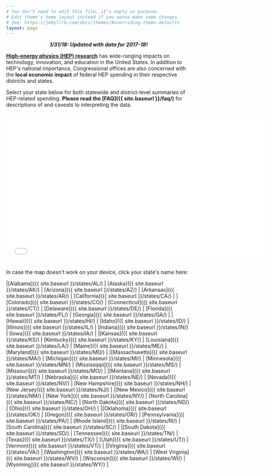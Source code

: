 ```yaml
---
# You don't need to edit this file, it's empty on purpose.
# Edit theme's home layout instead if you wanna make some changes
# See: https://jekyllrb.com/docs/themes/#overriding-theme-defaults
layout: page
---
```


<div align="center">
<b><i>1/31/18: Updated with data for 2017-18!</i></b>
<p/>
</div>

[**High-energy physics (HEP) research**](http://www.usparticlephysics.org/index.html) has wide-ranging impacts on technology, innovation, and education in the United States. In addition to HEP's national importance, Congressional offices are also concerned with the **local economic impact** of federal HEP spending in their respective districts and states.

Select your state below for both statewide and district-level summaries of HEP-related spending. **Please read the [FAQ]({{ site.baseurl }}/faq/)** for descriptions of and caveats to interpreting the data. 

<center>
<iframe src="//createaclickablemap.com/map.php?&id=58270&online=true" width="700" height="408" style="border: none;"></iframe>
<script>if (window.addEventListener){ window.addEventListener("message", function(event) { if(event.data.length >= 22) { if( event.data.substr(0, 22) == "__MM-LOCATION.REDIRECT") location = event.data.substr(22); } }, false); } else if (window.attachEvent){ window.attachEvent("message", function(event) { if( event.data.length >= 22) { if ( event.data.substr(0, 22) == "__MM-LOCATION.REDIRECT") location = event.data.substr(22); } }, false); } </script>
 </center>

<br/>
In case the map doesn't work on your device, click your state's name here:

 |[Alabama]({{ site.baseurl }}/states/AL/) | [Alaska]({{ site.baseurl }}/states/AK/) | [Arizona]({{ site.baseurl }}/states/AZ/) | [Arkansas]({{ site.baseurl }}/states/AR/) | [California]({{ site.baseurl }}/states/CA/) | 
 |[Colorado]({{ site.baseurl }}/states/CO/) | [Connecticut]({{ site.baseurl }}/states/CT/) | [Delaware]({{ site.baseurl }}/states/DE/) | [Florida]({{ site.baseurl }}/states/FL/) | [Georgia]({{ site.baseurl }}/states/GA/) | 
 |[Hawaii]({{ site.baseurl }}/states/HI/) | [Idaho]({{ site.baseurl }}/states/ID/) | [Illinois]({{ site.baseurl }}/states/IL/) | [Indiana]({{ site.baseurl }}/states/IN/) | [Iowa]({{ site.baseurl }}/states/IA/) |
 |[Kansas]({{ site.baseurl }}/states/KS/) | [Kentucky]({{ site.baseurl }}/states/KY/) | [Louisiana]({{ site.baseurl }}/states/LA/) | [Maine]({{ site.baseurl }}/states/ME/) | [Maryland]({{ site.baseurl }}/states/MD/) | 
 |[Massachusetts]({{ site.baseurl }}/states/MA/) | [Michigan]({{ site.baseurl }}/states/MI/) | [Minnesota]({{ site.baseurl }}/states/MN/) | [Mississippi]({{ site.baseurl }}/states/MS/) | [Missouri]({{ site.baseurl }}/states/MO/) | 
 |[Montana]({{ site.baseurl }}/states/MT/) | [Nebraska]({{ site.baseurl }}/states/NE/) | [Nevada]({{ site.baseurl }}/states/NV/) | [New Hampshire]({{ site.baseurl }}/states/NH/) | [New Jersey]({{ site.baseurl }}/states/NJ/) | 
 |[New Mexico]({{ site.baseurl }}/states/NM/) | [New York]({{ site.baseurl }}/states/NY/) | [North Carolina]({{ site.baseurl }}/states/NC/) | [North Dakota]({{ site.baseurl }}/states/ND/) | [Ohio]({{ site.baseurl }}/states/OH/) | 
 |[Oklahoma]({{ site.baseurl }}/states/OK/) | [Oregon]({{ site.baseurl }}/states/OR/) | [Pennsylvania]({{ site.baseurl }}/states/PA/) | [Rhode Island]({{ site.baseurl }}/states/RI/) | [South Carolina]({{ site.baseurl }}/states/SC/) |
 |[South Dakota]({{ site.baseurl }}/states/SD/) | [Tennessee]({{ site.baseurl }}/states/TN/) | [Texas]({{ site.baseurl }}/states/TX/) | [Utah]({{ site.baseurl }}/states/UT/) | [Vermont]({{ site.baseurl }}/states/VT/) |
 |[Virginia]({{ site.baseurl }}/states/VA/) | [Washington]({{ site.baseurl }}/states/WA/) | [West Virginia]({{ site.baseurl }}/states/WV/) | [Wisconsin]({{ site.baseurl }}/states/WI/) | [Wyoming]({{ site.baseurl }}/states/WY/) | 
